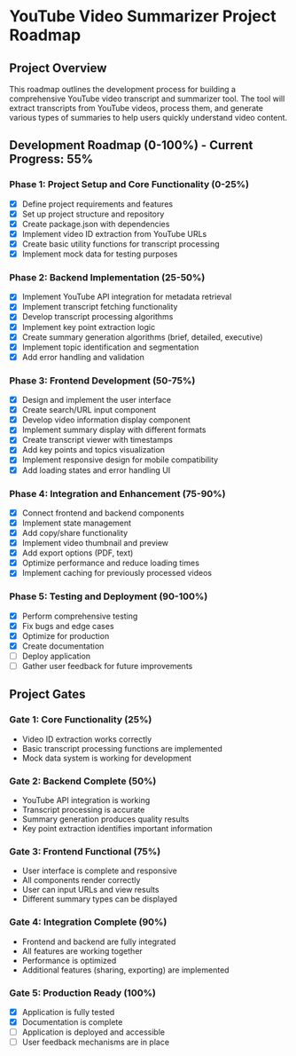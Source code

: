 # YouTube Video Summarizer Project Roadmap

## Project Overview
This roadmap outlines the development process for building a comprehensive YouTube video transcript and summarizer tool. The tool will extract transcripts from YouTube videos, process them, and generate various types of summaries to help users quickly understand video content.

## Development Roadmap (0-100%) - Current Progress: 55%

### Phase 1: Project Setup and Core Functionality (0-25%)
- [x] Define project requirements and features
- [x] Set up project structure and repository
- [x] Create package.json with dependencies
- [x] Implement video ID extraction from YouTube URLs
- [x] Create basic utility functions for transcript processing
- [x] Implement mock data for testing purposes

### Phase 2: Backend Implementation (25-50%)
- [x] Implement YouTube API integration for metadata retrieval
- [x] Implement transcript fetching functionality
- [x] Develop transcript processing algorithms
- [x] Implement key point extraction logic
- [x] Create summary generation algorithms (brief, detailed, executive)
- [x] Implement topic identification and segmentation
- [x] Add error handling and validation

### Phase 3: Frontend Development (50-75%)
- [x] Design and implement the user interface
- [x] Create search/URL input component
- [x] Develop video information display component
- [x] Implement summary display with different formats
- [x] Create transcript viewer with timestamps
- [x] Add key points and topics visualization
- [x] Implement responsive design for mobile compatibility
- [x] Add loading states and error handling UI

### Phase 4: Integration and Enhancement (75-90%)
- [x] Connect frontend and backend components
- [x] Implement state management
- [x] Add copy/share functionality
- [x] Implement video thumbnail and preview
- [x] Add export options (PDF, text)
- [x] Optimize performance and reduce loading times
- [x] Implement caching for previously processed videos

### Phase 5: Testing and Deployment (90-100%)
- [x] Perform comprehensive testing
- [x] Fix bugs and edge cases
- [x] Optimize for production
- [x] Create documentation
- [ ] Deploy application
- [ ] Gather user feedback for future improvements

## Project Gates

### Gate 1: Core Functionality (25%)
- Video ID extraction works correctly
- Basic transcript processing functions are implemented
- Mock data system is working for development

### Gate 2: Backend Complete (50%)
- YouTube API integration is working
- Transcript processing is accurate
- Summary generation produces quality results
- Key point extraction identifies important information

### Gate 3: Frontend Functional (75%)
- User interface is complete and responsive
- All components render correctly
- User can input URLs and view results
- Different summary types can be displayed

### Gate 4: Integration Complete (90%)
- Frontend and backend are fully integrated
- All features are working together
- Performance is optimized
- Additional features (sharing, exporting) are implemented

### Gate 5: Production Ready (100%)
- [x] Application is fully tested
- [x] Documentation is complete
- [ ] Application is deployed and accessible
- [ ] User feedback mechanisms are in place
